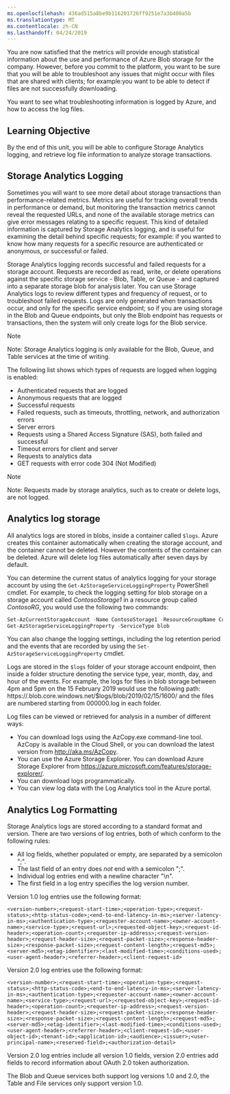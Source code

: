 ```yaml
---
ms.openlocfilehash: 436ad515a8be9b116201726ff9251e7a3b400a5b
ms.translationtype: MT
ms.contentlocale: zh-CN
ms.lasthandoff: 04/24/2019
---
```

You are now satisfied that the metrics will provide enough statistical information about the use and performance of Azure Blob storage for the company. However, before you commit to the platform, you want to be sure that you will be able to troubleshoot any issues that might occur with files that are shared with clients; for example:you want to be able to detect if files are not successfully downloading.

You want to see what troubleshooting information is logged by Azure, and how to access the log files.

## <a name="learning-objective"></a>Learning Objective

By the end of this unit, you will be able to configure Storage Analytics logging, and retrieve log file information to analyze storage transactions.

## <a name="storage-analytics-logging"></a>Storage Analytics Logging

Sometimes you will want to see more detail about storage transactions than performance-related metrics. Metrics are useful for tracking overall trends in performance or demand, but monitoring the transaction metrics cannot reveal the requested URLs, and none of the available storage metrics can give error messages relating to a specific request. This kind of detailed information is captured by Storage Analytics logging, and is useful for examining the detail behind specific requests; for example: if you wanted to know how many requests for a specific resource are authenticated or anonymous, or successful or failed.

Storage Analytics logging records successful and failed requests for a storage account. Requests are recorded as read, write, or delete operations against the specific storage service - Blob, Table, or Queue - and captured into a separate storage blob for analysis later. You can use Storage Analytics logs to review different types and frequency of request, or to troubleshoot failed requests. Logs are only generated when transactions occur, and only for the specific service endpoint; so if you are using storage in the Blob and Queue endpoints, but only the Blob endpoint has requests or transactions, then the system will only create logs for the Blob service.

> [!NOTE]
> Note: Storage Analytics logging is only available for the Blob, Queue, and Table services at the time of writing.

The following list shows which types of requests are logged when logging is enabled:

* Authenticated requests that are logged
* Anonymous requests that are logged
* Successful requests
* Failed requests, such as timeouts, throttling, network, and authorization errors
* Server errors
* Requests using a Shared Access Signature (SAS), both failed and successful
* Timeout errors for client and server
* Requests to analytics data
* GET requests with error code 304 (Not Modified)

> [!NOTE]
> Note: Requests made by storage analytics, such as to create or delete logs, are not logged.
> 

## <a name="analytics-log-storage"></a>Analytics log storage

All analytics logs are stored in blobs, inside a container called `$logs`. Azure creates this container automatically when creating the storage account, and the container cannot be deleted. However the contents of the container can be deleted. Azure will delete log files automatically after seven days by default.

You can determine the current status of analytics logging for your storage account by using the `Get-AzStorageServiceLoggingProperty` PowerShell cmdlet. For example, to check the logging setting for blob storage on a storage account called *ContosoStorage1* in a resource group called *ContosoRG*, you would use the following two commands:

```powershell
Set-AzCurrentStorageAccount -Name ContosoStorage1 -ResourceGroupName ContosoRG
Get-AzStorageServiceLoggingProperty -ServiceType blob
```

You can also change the logging settings, including the log retention period and the events that are recorded by using the `Set-AzStorageServiceLoggingProperty` cmdlet.

Logs are stored in the `$logs` folder of your storage account endpoint, then inside a folder structure denoting the service type, year, month, day, and hour of the events. For example, the logs for files in blob storage between 4pm and 5pm on the 15 February 2019 would use the following path: https://<storageaccountname>.blob.core.windows.net/$logs/blob/2019/02/15/1600/ and the files are numbered starting from 000000.log in each folder.

Log files can be viewed or retrieved for analysis in a number of different ways:

- You can download logs using the AzCopy.exe command-line tool. AzCopy is available in the Cloud Shell, or you can download the latest version from http://aka.ms/AzCopy.
- You can use the Azure Storage Explorer. You can download Azure Storage Explorer from https://azure.microsoft.com/features/storage-explorer/.
- You can download logs programmatically.
- You can view log data with the Log Analytics tool in the Azure portal.

## <a name="analytics-log-formatting"></a>Analytics Log Formatting

Storage Analytics logs are stored according to a standard format and version. There are two versions of log entries, both of which conform to the following rules:

- All log fields, whether populated or empty, are separated by a semicolon ";".
- The last field of an entry does *not* end with a semicolon ";".
- Individual log entries end with a newline character "\n".
- The first field in a log entry specifies the log version number.

Version 1.0 log entries use the following format:

`<version-number>;<request-start-time>;<operation-type>;<request-status>;<http-status-code>;<end-to-end-latency-in-ms>;<server-latency-in-ms>;<authentication-type>;<requester-account-name>;<owner-account-name>;<service-type>;<request-url>;<requested-object-key>;<request-id-header>;<operation-count>;<requester-ip-address>;<request-version-header>;<request-header-size>;<request-packet-size>;<response-header-size>;<response-packet-size>;<request-content-length>;<request-md5>;<server-md5>;<etag-identifier>;<last-modified-time>;<conditions-used>;<user-agent-header>;<referrer-header>;<client-request-id>`

Version 2.0 log entries use the following format:

`<version-number>;<request-start-time>;<operation-type>;<request-status>;<http-status-code>;<end-to-end-latency-in-ms>;<server-latency-in-ms>;<authentication-type>;<requester-account-name>;<owner-account-name>;<service-type>;<request-url>;<requested-object-key>;<request-id-header>;<operation-count>;<requester-ip-address>;<request-version-header>;<request-header-size>;<request-packet-size>;<response-header-size>;<response-packet-size>;<request-content-length>;<request-md5>;<server-md5>;<etag-identifier>;<last-modified-time>;<conditions-used>;<user-agent-header>;<referrer-header>;<client-request-id>;<user-object-id>;<tenant-id>;<application-id>;<audience>;<issuer>;<user-principal-name>;<reserved-field>;<authorization-detail>`

Version 2.0 log entries include all version 1.0 fields, version 2.0 entries add fields to record information about OAuth 2.0 token authorization.

The Blob and Queue services both support log versions 1.0 and 2.0, the Table and File services only support version 1.0.
